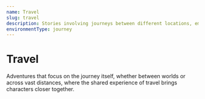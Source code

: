 ```yaml
---
name: Travel
slug: travel
description: Stories involving journeys between different locations, emphasizing the adventure of movement and discovery.
environmentType: journey
---
```


# Travel

Adventures that focus on the journey itself, whether between worlds or across vast distances, where the shared experience of travel brings characters closer together.